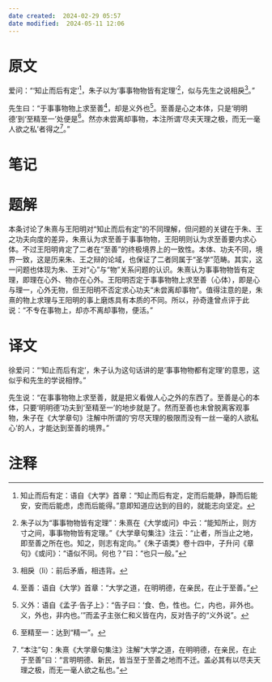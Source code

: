 ```yaml
---
date created:  2024-02-29 05:57
date modified:  2024-05-11 12:06
---
```

# 原文
爱问：“‘知止而后有定’[^1]，朱子以为‘事事物物皆有定理’[^2]，似与先生之说相戾[^3]。”

先生曰：“于事事物物上求至善[^4]，却是义外也[^5]。至善是心之本体，只是‘明明德’到‘至精至一’处便是[^6]。然亦未尝离却事物，本注所谓‘尽夫天理之极，而无一毫人欲之私’者得之[^7]。”
# 笔记

# 题解
本条讨论了朱熹与王阳明对“知止而后有定”的不同理解，但问题的关键在于朱、王之功夫向度的差异，朱熹认为求至善于事事物物，王阳明则认为求至善要内求心体。不过王阳明肯定了二者在“至善”的终极境界上的一致性。本体、功夫不同，境界一致，这是历来朱、王之辩的论域，也保证了二者同属于“圣学”范畴。其实，这一问题也体现为朱、王对“心”与“物”关系问题的认识。朱熹认为事事物物皆有定理，即理在心外、物亦在心外。王阳明否定于事事物物上求至善（心体），即是心与理一，心外无物，但王阳明不否定求心功夫“未尝离却事物”。值得注意的是，朱熹的物上求理与王阳明的事上磨炼具有本质的不同。所以，孙奇逢曾点评于此说：“不专在事物上，却亦不离却事物，便活。”

# 译文
徐爱问：“‘知止而后有定’，朱子认为这句话讲的是‘事事物物都有定理’的意思，这似乎和先生的学说相悖。”

先生说：“在事事物物上求至善，就是把义看做人心之外的东西了。至善是心的本体，只要‘明明德’功夫到‘至精至一’的地步就是了。然而至善也未曾脱离客观事物，朱子在《大学章句》注解中所谓的‘穷尽天理的极限而没有一丝一毫的人欲私心’的人，才能达到至善的境界。”

# 注释

[^1]: 知止而后有定：语自《大学》首章：“知止而后有定，定而后能静，静而后能安，安而后能虑，虑而后能得。”意即知道应达到的目的，就能志向坚定。
[^2]: 朱子以为“事事物物皆有定理”：朱熹在《大学或问》中云：“能知所止，则方寸之间，事事物物皆有定理。”《大学章句集注》注云：“止者，所当止之地，即至善之所在也。知之，则志有定向。”《朱子语类》卷十四中，子升问《章句》《或问》：“语似不同。何也？”曰：“也只一般。”
[^3]: 相戾（lì）：前后矛盾，相违背。
[^4]: 至善：语自《大学》首章：“大学之道，在明明德，在亲民，在止于至善。”
[^5]: 义外：语自《孟子·告子上》：“告子曰：‘食、色，性也。仁，内也，非外也。义，外也，非内也。’”而孟子主张仁和义皆在内，反对告子的“义外说”。
[^6]: 至精至一：达到“精一”。
[^7]: “本注”句：朱熹《大学章句集注》注解“大学之道，在明明德，在亲民，在止于至善”曰：“言明明德、新民，皆当至于至善之地而不迁。盖必其有以尽夫天理之极，而无一毫人欲之私也。”